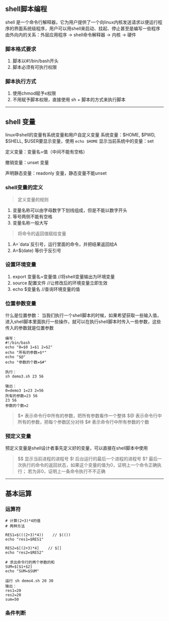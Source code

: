 ## shell脚本编程

shell 是一个命令行解释器，它为用户提供了一个向linux内核发送请求以便运行程序的界面系统级程序，用户可以用shell来启动、挂起、停止甚至是编写一些程序
由外向内的关系：外层应用程序 -> shell命令解释器 -> 内核 -> 硬件

### 脚本格式要求

1. 脚本以#!/bin/bash开头
2. 脚本必须有可执行权限

### 脚本执行方式

1. 使用chmod赋予x权限
2. 不用赋予脚本权限，直接使用 sh + 脚本的方式来执行脚本

---
## shell 变量

linux中shell的变量有系统变量和用户自定义变量
系统变量：$HOME, $PWD, $SHELL, $USER要显示变量，使用 `echo $HOME` 
显示当前系统中的变量：set

定义变量：变量名=值（中间不能有空格）

撤销变量：unset 变量

声明静态变量：readonly 变量，静态变量不能unset

### shell变量的定义

> 定义变量的规则
1. 变量名称可以由字母数字下划线组成，但是不能以数字开头
2. 等号两侧不能有空格
3. 变量名称一般大写

> 将命令的返回值赋给变量
1. A=\`data\`反引号，运行里面的命令，并把结果返回给A
2. A=$(date) 等价于反引号

### 设置环境变量

1. export 变量名=变量值    //将shell变量输出为环境变量
2. source 配置文件    //让修改后的环境变量立即生效
3. echo $变量名    //查询环境变量的值

### 位置参数变量

什么是位置参数：
当我们执行一个shell脚本的时候，如果希望获取一些输入值，进入shell脚本里面执行一些操作，就可以在执行shell脚本时传入一些参数，这些传入的参数就是位置参数

```
编写：
#!/bin/bash
echo "0=$0 1=$1 2=$2"
echo "所有的参数=$*"
echo "$@"
echo "参数的个数=$#"

执行：
sh demo3.sh 23 56

输出：
0=demo3 1=23 2=56
所有的参数=23 56
23 56
参数的个数=2
```

> $* 表示命令行中所有的参数，把所有参数看作一个整体
> $@ 表示命令行中所有的参数，把每个参数区分对待
> $# 表示命令行中所有参数的个数

### 预定义变量

预定义变量是shell设计者事先定义好的变量，可以直接在shell脚本中使用

> \$$ 显示当前进程的进程号
> $! 后台运行的最后一个进程的进程号
> $? 最后一次执行的命令的返回状态，如果这个变量的值为0，证明上一个命令正确执行；
> 若为非0，证明上一条命令执行不不正确


---
## 基本运算

### 运算符

```
# 计算(2+3)*4的值
# 两种方法

RES1=$(((2+3)*4))    // $(())
echo "res1=$RES1"

RES2=$[(2+3)*4]    // $[]
echo "res2=$RES2"

# 求出命令行的两个参数的和
SUM=$[$1+$2]
echo "SUM=$SUM"

运行 sh demo4.sh 20 30
输出：
res1=20
res2=20
sum=50
```

### 条件判断

